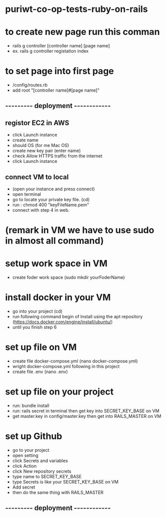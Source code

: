 # puriwt-co-op-tests-ruby-on-rails

# to create new page run this comman
- rails g controller [controller name] [page name]
- ex. rails g controller registation index

# to set page into first page 
- /config/routes.rb
- add root "[controller name]#[page name]"

## --------- deployment ------------

## registor EC2 in AWS
- click Launch instance
- create name
- should OS (for me Mac OS)
- create new key pair (enter name)
- check Allow HTTPS traffic from the internet
- click Launch instance

## connect VM to local
- (open your instance and press connect)
- open terminal
- go to locate your private key file. (cd)
- run : chmod 400 "keyFileName.pem"
- connect with step 4 in web.

# (remark in VM we have to use sudo in almost all command) #

# setup work space in VM
- create foder work space (sudo mkdir yourFoderName)

# install docker in your VM
- go into your project (cd)
- run following command begin of Install using the apt repository (https://docs.docker.com/engine/install/ubuntu/)
- until you finish step 6

# set up file on VM
- create file docker-compose.yml (nano docker-compose.yml)
- wright docker-compose.yml following in this project
- create file .env (nano .env)

# set up file on your project
- run: bundle install
- run: rails secret in terminal then get key into SECRET_KEY_BASE on VM
- get master.key in config/master.key then get into RAILS_MASTER on VM

# set up Github
- go to your project
- open setting
- click Secrets and variables
- click Action
- click New repository secrets
- type name to SECRET_KEY_BASE
- type Secrets is like your SECRET_KEY_BASE on VM
- Add secret
- then do the same thing with RAILS_MASTER


## --------- deployment ------------

